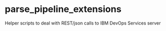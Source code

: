 # parse_pipeline_extensions
Helper scripts to deal with REST/json calls to IBM DevOps Services server
